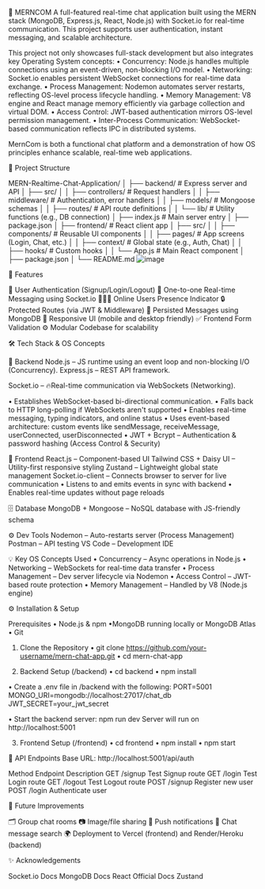 💬 MERNCOM
A full-featured real-time chat application built using the MERN stack (MongoDB, Express.js, React, Node.js) with Socket.io for real-time communication. This project supports user authentication, instant messaging, and scalable architecture.

This project not only showcases full-stack development but also integrates key Operating System concepts:
 • Concurrency: Node.js handles multiple connections using an event-driven, non-blocking I/O model.
 • Networking: Socket.io enables persistent WebSocket connections for real-time data exchange.
 • Process Management: Nodemon automates server restarts, reflecting OS-level process lifecycle handling.
 • Memory Management: V8 engine and React manage memory efficiently via garbage collection and virtual DOM.
 • Access Control: JWT-based authentication mirrors OS-level permission management.
 • Inter-Process Communication: WebSocket-based communication reflects IPC in distributed systems.

MernCom is both a functional chat platform and a demonstration of how OS principles enhance scalable, real-time web applications.

📁 Project Structure

MERN-Realtime-Chat-Application/
│
├── backend/                  # Express server and API
│   ├── src/
│   │   ├── controllers/      # Request handlers
│   │   ├── middleware/       # Authentication, error handlers
│   │   ├── models/           # Mongoose schemas
│   │   ├── routes/           # API route definitions
│   │   └── lib/              # Utility functions (e.g., DB connection)
│   ├── index.js              # Main server entry
│   ├── package.json
│
├── frontend/                 # React client app
│   ├── src/
│   │   ├── components/       # Reusable UI components
│   │   ├── pages/            # App screens (Login, Chat, etc.)
│   │   ├── context/          # Global state (e.g., Auth, Chat)
│   │   ├── hooks/            # Custom hooks
│   │   └── App.js            # Main React component
│   ├── package.json
│
└── README.md
![image](https://github.com/user-attachments/assets/d75e43f1-8e40-4320-a58c-eac1b047497e)

🚀 Features

🔐 User Authentication (Signup/Login/Logout)
💬 One-to-one Real-time Messaging using Socket.io
🧑‍🤝‍🧑 Online Users Presence Indicator
🔒 Protected Routes (via JWT & Middleware)
📩 Persisted Messages using MongoDB
🧭 Responsive UI (mobile and desktop friendly)
✅ Frontend Form Validation
⚙️ Modular Codebase for scalability

🛠️ Tech Stack & OS Concepts

🔧 Backend
 Node.js – JS runtime using an event loop and non-blocking I/O (Concurrency).
Express.js – REST API framework.

Socket.io –  🔥Real-time communication via WebSockets (Networking).

 • Establishes WebSocket-based bi-directional communication.
 • Falls back to HTTP long-polling if WebSockets aren't supported
 • Enables real-time messaging, typing indicators, and online status
 • Uses event-based architecture: custom events like sendMessage, receiveMessage, userConnected, userDisconnected
 • JWT + Bcrypt – Authentication & password hashing (Access Control & Security)

🎨 Frontend
  React.js – Component-based UI
  Tailwind CSS + Daisy UI – Utility-first responsive styling
  Zustand – Lightweight global state management
  Socket.io-client – Connects browser to server for live communication
    • Listens to and emits events in sync with backend
    • Enables real-time updates without page reloads

🗄️ Database
    MongoDB + Mongoose – NoSQL database with JS-friendly schema

⚙️ Dev Tools
    Nodemon – Auto-restarts server (Process Management)
    Postman – API testing
    VS Code – Development IDE

💡 Key OS Concepts Used
• Concurrency – Async operations in Node.js
• Networking – WebSockets for real-time data transfer
• Process Management – Dev server lifecycle via Nodemon
• Access Control – JWT-based route protection
• Memory Management – Handled by V8 (Node.js engine)

⚙️ Installation & Setup

Prerequisites
• Node.js & npm
 •MongoDB running locally or MongoDB Atlas
• Git

1. Clone the Repository
   • git clone https://github.com/your-username/mern-chat-app.git
   • cd mern-chat-app

2. Backend Setup (/backend)
   • cd backend
   • npm install

• Create a .env file in /backend with the following:
PORT=5001
MONGO_URI=mongodb://localhost:27017/chat_db
JWT_SECRET=your_jwt_secret

• Start the backend server:
npm run dev
Server will run on http://localhost:5001

3. Frontend Setup (/frontend)
   • cd frontend
   • npm install
   • npm start


🧪 API Endpoints
Base URL: http://localhost:5001/api/auth

Method	      Endpoint	          Description
GET          	/signup	            Test Signup route
GET	          /login	            Test Login route
GET	          /logout	            Test Logout route
POST	        /signup            	Register new user
POST	        /login	            Authenticate user



📌 Future Improvements

🗂️ Group chat rooms
📷 Image/file sharing
🔔 Push notifications
🧾 Chat message search
🌍 Deployment to Vercel (frontend) and Render/Heroku (backend)

✨ Acknowledgements

Socket.io Docs
MongoDB Docs
React Official Docs
Zustand




